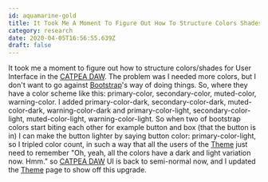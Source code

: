 ```yaml
---
id: aquamarine-gold
title: It Took Me A Moment To Figure Out How To Structure Colors Shades For User Interface In The Catpea Daw The Problem Was I Needed
category: research
date: 2020-04-05T16:56:55.639Z
draft: false
---
```


It took me a moment to figure out how to structure colors/shades for User Interface in the [CATPEA DAW][1]. The problem was I needed more colors, but I don't want to go against [Bootstrap][2]'s way of doing things. So, where they have a color scheme like this: primary-color, secondary-color, muted-color, warning-color. I added primary-color-dark, secondary-color-dark, muted-color-dark, warning-color-dark and primary-color-light, secondary-color-light, muted-color-light, warning-color-light. So when two of bootstrap colors start biting each other for example button and box (that the button is in) I can make the button lighter by saying button color: primary-color-light, so I tripled color count, in such a way that all the users of the [Theme][3] just need to remember "Oh, yeah, all the colors have a dark and light variation now. Hmm." so [CATPEA DAW][4] UI is back to semi-normal now, and I updated the [Theme][5] page to show off this upgrade.

[1]: /daw
[2]: https://getbootstrap.com/
[3]: /theme
[4]: /daw
[5]: /theme